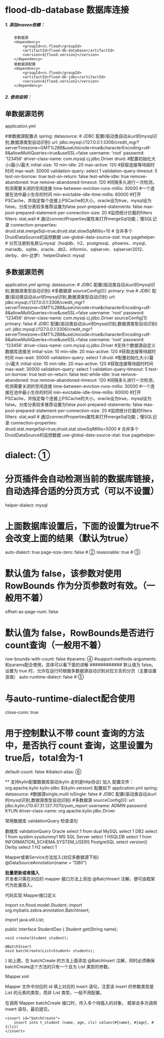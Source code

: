 # flood-db-database 数据库连接

##### 1. 添加maven依赖：
```
    多数据源
    <dependency>
    	<groupId>cn.flood</groupId>
    	<artifactId>flood-db-database</artifactId>
    	<version>${flood.version}</version>
    </dependency>
    单数据源配置
    <dependency>
    	<groupId>cn.flood</groupId>
    	<artifactId>flood-db-jdbc</artifactId>
    	<version>${flood.version}</version>
    </dependency>
```
##### 2. 使用说明：
  
**单数据源范例**
---
application.yml
   
#单数据源配置点
spring:
  datasource:
    # JDBC 配置(驱动类自动从url的mysql识别,数据源类型自动识别)
    url: jdbc:mysql://127.0.0.1:3306/credit_mgr?serverTimezone=GMT%2B8&useUnicode=true&characterEncoding=utf-8&allowMultiQueries=true&useSSL=false
    username: 'root'
    password: '123456'
    driver-class-name:  com.mysql.cj.jdbc.Driver
    druid:
      #配置初始化大小/最小/最大
      initial-size: 10
      min-idle: 20
      max-active: 120
      #获取连接等待超时时间
      max-wait: 30000
      validation-query: select 1
      validation-query-timeout: 5
      test-on-borrow: true
      test-on-return: false
      test-while-idle: true
      remove-abandoned: true
      remove-abandoned-timeout: 120
      #间隔多久进行一次检测，检测需要关闭的空闲连接
      time-between-eviction-runs-millis: 30000
      #一个连接在池中最小生存的时间
      min-evictable-idle-time-millis: 60000
      #打开PSCache，并指定每个连接上PSCache的大小。oracle设为true，mysql设为false。分库分表较多推荐设置为false
      pool-prepared-statements: false
      max-pool-prepared-statement-per-connection-size: 20
      #监控统计拦截的filters
      filters: stat,wall
      # 通过connectProperties属性来打开mergeSql功能；慢SQL记录
      connection-properties: druid.stat.mergeSql=true;druid.stat.slowSqlMillis=10
      # 合并多个DruidDataSource的监控数据
      use-global-data-source-stat: true
  pagehelper:
    # 分页注册别名默认mysql（hsqldb、h2、postgresql、phoenix、mysql、mariadb、sqlite、oracle、db2、informix、sqlserver、sqlserver2012、derby、dm-达梦）
    helperDialect: mysql


**多数据源范例**
---
application.yml
spring:
  datasource:
    # JDBC 配置(驱动类自动从url的mysql识别,数据源类型自动识别)
    #多数据源
    sourceConfig[0]:
      primary: true
      # JDBC 配置(驱动类自动从url的mysql识别,数据源类型自动识别)
      url: jdbc:mysql://127.0.0.1:3306/credit_mgr?serverTimezone=GMT%2B8&useUnicode=true&characterEncoding=utf-8&allowMultiQueries=true&useSSL=false
      username: 'root'
      password: '123456'
      driver-class-name:  com.mysql.cj.jdbc.Driver
    sourceConfig[1]:
      primary: false
      # JDBC 配置(驱动类自动从url的mysql识别,数据源类型自动识别)
      url: jdbc:mysql://127.0.0.1:3306/credit_mgr?serverTimezone=GMT%2B8&useUnicode=true&characterEncoding=utf-8&allowMultiQueries=true&useSSL=false
      username: 'root'
      password: '123456'
      driver-class-name:  com.mysql.cj.jdbc.Driver
      #支持个数据源自定义数据库连接池
      initial-size: 10
      min-idle: 20
      max-active: 120
      #获取连接等待超时时间
      max-wait: 30000
      validation-query: select 1
    druid:
      #配置初始化大小/最小/最大
      initial-size: 10
      min-idle: 20
      max-active: 120
      #获取连接等待超时时间
      max-wait: 30000
      validation-query: select 1
      validation-query-timeout: 5
      test-on-borrow: true
      test-on-return: false
      test-while-idle: true
      remove-abandoned: true
      remove-abandoned-timeout: 120
      #间隔多久进行一次检测，检测需要关闭的空闲连接
      time-between-eviction-runs-millis: 30000
      #一个连接在池中最小生存的时间
      min-evictable-idle-time-millis: 60000
      #打开PSCache，并指定每个连接上PSCache的大小。oracle设为true，mysql设为false。分库分表较多推荐设置为false
      pool-prepared-statements: false
      max-pool-prepared-statement-per-connection-size: 20
      #监控统计拦截的filters
      filters: stat,wall
      # 通过connectProperties属性来打开mergeSql功能；慢SQL记录
      connection-properties: druid.stat.mergeSql=true;druid.stat.slowSqlMillis=5000
      # 合并多个DruidDataSource的监控数据
      use-global-data-source-stat: true
pagehelper:
  # dialect: ①
  # 分页插件会自动检测当前的数据库链接，自动选择合适的分页方式（可以不设置）
  helper-dialect: mysql
  # 上面数据库设置后，下面的设置为true不会改变上面的结果（默认为true）
  auto-dialect: true
  page-size-zero: false # ②
  reasonable: true # ③
  # 默认值为 false，该参数对使用 RowBounds 作为分页参数时有效。（一般用不着）
  offset-as-page-num: false
  # 默认值为 false，RowBounds是否进行count查询（一般用不着）
  row-bounds-with-count: false
  #params: ④
  #support-methods-arguments: 和params配合使用，具体可以看下面的讲解
  ############ 默认值为 false。设置为 true 时，允许在运行时根据多数据源自动识别对应方言的分页（主要设置该值）
  auto-runtime-dialect: false # ⑤
  # 与auto-runtime-dialect配合使用
  close-conn: true
  # 用于控制默认不带 count 查询的方法中，是否执行 count 查询，这里设置为true后，total会为-1
  default-count: false
  #dialect-alias: ⑥

** 支持kylin配置数据库驱动(kylin 走的是http协议)
加入 配置文件：
<dependency>
    <groupId>org.apache.kylin</groupId>
    <artifactId>kylin-jdbc</artifactId>
    <version>${kylin.version}</version>
</dependency>
配置如下
application.yml
spring:
  datasource:
    #数据源single,multi
    isSingle: false
    # JDBC 配置(驱动类自动从url的mysql识别,数据源类型自动识别)
    #多数据源
    sourceConfig[0]:
      url: jdbc:kylin://10.67.31.137:7070/yum_report
      username: ADMIN
      password: KYLIN
      driver-class-name: org.apache.kylin.jdbc.Driver
      
      
常用数据库 validationQuery 检查语句

数据库	        validationQuery
Oracle	        select 1 from dual
MySQL	        select 1
DB2	            select 1 from sysibm.sysdummy1
MS SQL Server	select 1
HSQLDB	        select 1 from INFORMATION_SCHEMA.SYSTEM_USERS
PostgreSQL	    select version()
Derby	        select 1
H2	            select 1


Mapper或者Service方法加入(对应多数据源下标)
@DataSourceAnnotation(name = "DB0")

**批量更新或者插入**      
开发者只需在对应的 mapper 接口方法上添加 @BatchInsert 注解，便可由框架代为批量插入。

代码实现
Mapper接口定义

import cn.flood.model.Student;
import org.mybatis.zebra.annotation.BatchInsert;

import java.util.List;

public interface StudentDao {
    Student get(String name);

    void create(Student student);

    @BatchInsert
    void batchCreate(List<Student> students);
}
如上图，在 batchCreate 的方法上面添加 @BatchInsert 注解，同时必须确保batchCreate这个方法的只有一个且为 List 类型的参数。

Mapper.xml

Mapper 文件中对应的 id 填上对应的 insert 语句，注意该 insert 的参数类型是 List 的元素的类型，而非 List 类型，一般不用配置。

在调用 Mapper batchCreate 接口时，传入多个待插入的对象， 框架会多次调用 insert 语句，最后提交。

<mapper namespace="cn.flood.dao.StudentDao">
    <resultMap type="cn.flood.model.Student" id="StudentMap">
        <result column="name" property="name"/>
        <result column="clz" property="clz"/>
        <result column="age" property="age"/>
    </resultMap>

    <insert id="batchCreate">
        insert into t_student (name, age, clz) values(#{name}, #{age}, #{clz})
    </insert>

</mapper>

  
  
